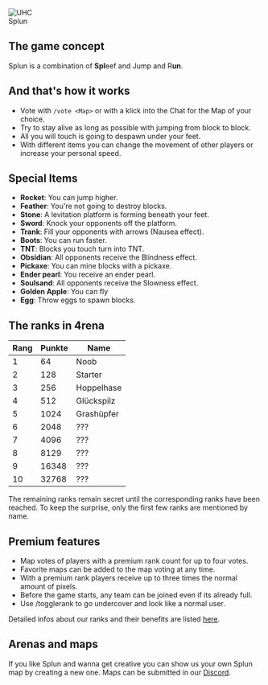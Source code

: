 <div class="banner-wrapper">
    <img alt="UHC" src="../img/Splun.png">
    <div class="banner-text">Splun</div>
</div>

## The game concept
Splun is a combination of <strong>Spl</strong>eef and Jump and R<strong>un</strong>.
## And that's how it works
- Vote with `/vote <Map>` or with a klick into the Chat for the Map of your choice.
- Try to stay alive as long as possible with jumping from block to block.
- All you will touch is going to despawn under your feet.
- With different items you can change the movement of other players or increase your personal speed. 

## Special Items
- <strong>Rocket</strong>: You can jump higher.
- <strong>Feather</strong>: You're not going to destroy blocks.
- <strong>Stone</strong>: A levitation platform is forming beneath your feet.
- <strong>Sword</strong>: Knock your opponents off the platform.
- <strong>Trank</strong>: Fill your opponents with arrows (Nausea effect).
- <strong>Boots</strong>: You can run faster.
- <strong>TNT</strong>: Blocks you touch turn into TNT.
- <strong>Obsidian</strong>: All opponents receive the Blindness effect.
- <strong>Pickaxe</strong>: You can mine blocks with a pickaxe.
- <strong>Ender pearl</strong>: You receive an ender pearl.
- <strong>Soulsand</strong>: All opponents receive the Slowness effect.
- <strong>Golden Apple</strong>: You can fly
- <strong>Egg</strong>: Throw eggs to spawn blocks.

## The ranks in 4rena

| Rang | Punkte | Name |
| ------ | ------ | ------ |
| 1 | 64 | Noob |
| 2 | 128 | Starter |
| 3 | 256 | Hoppelhase |
| 4 | 512 | Glückspilz |
| 5 | 1024 | Grashüpfer |
| 6 | 2048 | ??? |
| 7 | 4096 | ??? |
| 8 | 8129 | ??? |
| 9 | 16348 | ??? |
| 10 | 32768 | ??? |

The remaining ranks remain secret until the corresponding ranks have been reached. To keep the surprise, only the first few ranks are mentioned by name.

## Premium features
- Map votes of players with a premium rank count for up to four votes.
- Favorite maps can be added to the map voting at any time.
- With a premium rank players receive up to three times the normal amount of pixels.
- Before the game starts, any team can be joined even if its already full.
- Use /togglerank to go undercover and look like a normal user.

Detailed infos about our ranks and their benefits are listed [here](/ranks/premium/).

## Arenas and maps
If you like Splun and wanna get creative you can show us your own Splun map by creating a new one. Maps can be submitted in our [Discord](https://timolia.de/discord).
